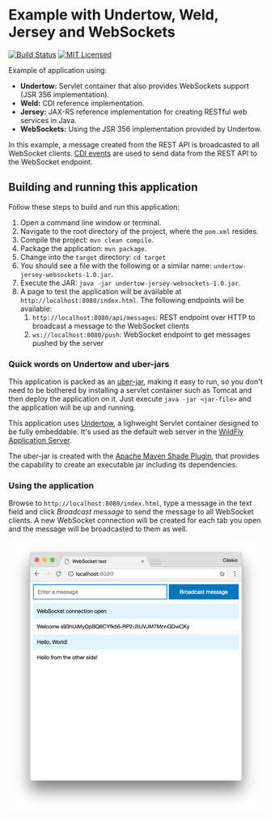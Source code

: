 # Example with Undertow, Weld, Jersey and WebSockets

[![Build Status](https://travis-ci.org/cassiomolin/rest-api-and-websockets.svg?branch=master)](https://travis-ci.org/cassiomolin/example-undertow-jersey-websockets)
[![MIT Licensed](https://img.shields.io/badge/license-MIT-blue.svg)](https://raw.githubusercontent.com/cassiomolin/rest-api-and-websockets/master/LICENSE.txt)

Example of application using:

- **Undertow:** Servlet container that also provides WebSockets support (JSR 356 implementation).
- **Weld:** CDI reference implementation.
- **Jersey:** JAX-RS reference implementation for creating RESTful web services in Java.
- **WebSockets:** Using the JSR 356 implementation provided by Undertow.

In this example, a message created from the REST API is broadcasted to all WebSocket clients. [CDI events][] are used to send data from the REST API to the WebSocket endpoint.

## Building and running this application

Follow these steps to build and run this application:

1. Open a command line window or terminal.
1. Navigate to the root directory of the project, where the `pom.xml` resides.
1. Compile the project: `mvn clean compile`.
1. Package the application: `mvn package`.
1. Change into the `target` directory: `cd target`
1. You should see a file with the following or a similar name: `undertow-jersey-websockets-1.0.jar`.
1. Execute the JAR: `java -jar undertow-jersey-websockets-1.0.jar`.
1. A page to test the application will be available at `http://localhost:8080/index.html`. The following endpoints will be available:
   1. `http://localhost:8080/api/messages`: REST endpoint over HTTP to broadcast a message to the WebSocket clients
   1. `ws://localhost:8080/push`: WebSocket endpoint to get messages pushed by the server

### Quick words on Undertow and uber-jars

This application is packed as an [uber-jar](https://stackoverflow.com/q/11947037/1426227), making it easy to run, so you don't need to be bothered by installing a servlet container such as Tomcat and then deploy the application on it. Just execute `java -jar <jar-file>` and the application will be up and running. 

This application uses [Undertow](http://undertow.io/), a lighweight Servlet container designed to be fully embeddable. It's used as the default web server in the [WildFly Application Server](http://wildfly.org/).

The uber-jar is created with the [Apache Maven Shade Plugin](https://maven.apache.org/plugins/maven-shade-plugin/), that provides the capability to create an executable jar including its dependencies.

### Using the application

Browse to `http://localhost:8080/index.html`, type a message in the text field and click _Broadcast message_ to send the message to all WebSocket clients. A new WebSocket connection will be created for each tab you open and the message will be broadcasted to them as well.

<img src="src/main/doc/test page.png" width="650">

[CDI events]: https://docs.oracle.com/javaee/7/tutorial/cdi-adv005.htm
